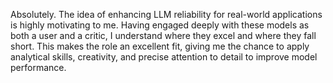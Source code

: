Absolutely. The idea of enhancing LLM reliability for real-world applications is highly motivating to me. Having engaged deeply with these models as both a user and a critic, I understand where they excel and where they fall short. This makes the role an excellent fit, giving me the chance to apply analytical skills, creativity, and precise attention to detail to improve model performance.